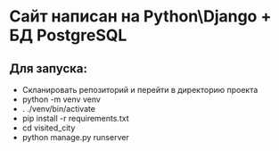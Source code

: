 # Сайт написан на Python\Django + БД PostgreSQL
## Для запуска:
- Скланировать репозиторий и перейти в директорию проекта
- python -m venv venv
- . ./venv/bin/activate
- pip install -r requirements.txt
- cd visited_city
- python manage.py runserver
